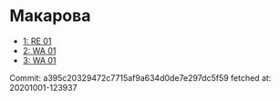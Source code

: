 # Макарова
- [1: RE 01](1.md)
- [2: WA 01](2.md)
- [3: WA 01](3.md)

Commit: a395c20329472c7715af9a634d0de7e297dc5f59
 fetched at: 20201001-123937
